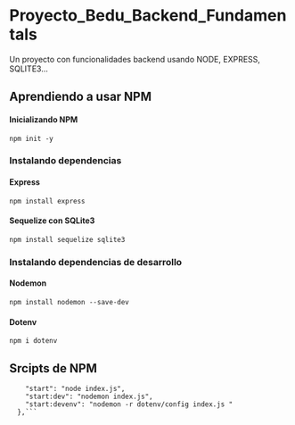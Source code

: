 # Proyecto_Bedu_Backend_Fundamentals
Un proyecto con funcionalidades backend usando NODE, EXPRESS, SQLITE3...

## Aprendiendo a usar NPM 

#### Inicializando NPM
```npm init -y```

### Instalando dependencias

#### Express
```npm install express```

#### Sequelize con SQLite3
```npm install sequelize sqlite3```

### Instalando dependencias de desarrollo
#### Nodemon
```npm install nodemon --save-dev```
#### Dotenv
```npm i dotenv```

## Srcipts de NPM
```"scripts": {
    "start": "node index.js",
    "start:dev": "nodemon index.js",
    "start:devenv": "nodemon -r dotenv/config index.js "
  },```



